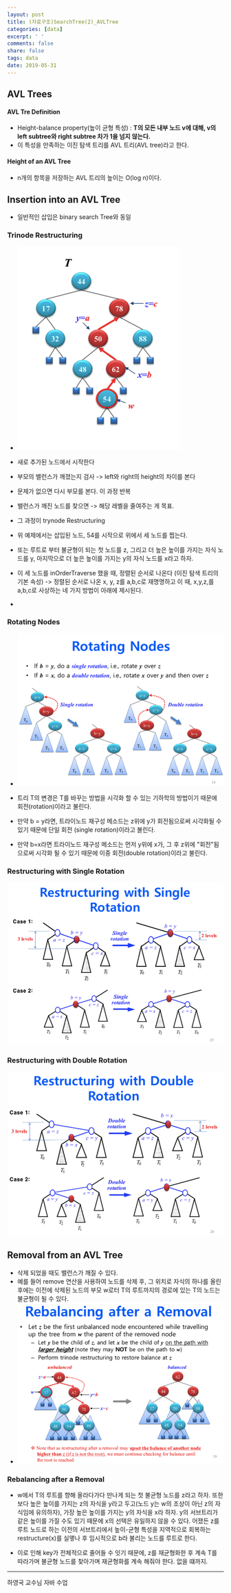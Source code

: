```yaml
---
layout: post
title: (자료구조)SearchTree(2)_AVLTree
categories: [data]
excerpt: ' '
comments: false
share: false
tags: data
date: 2019-05-31
---
```


## AVL Trees

#### AVL Tre Definition

- Height-balance property(높이 균형 특성) : **T의 모든 내부 노드 v에 대해, v의 left subtree와 right subtree 차가 1을 넘지 않는다.**
- 이 특성을 만족하는 이진 탐색 트리를 AVL 트리(AVL tree)라고 한다.

#### Height of an AVL Tree

- n개의 항목을 저장하는 AVL 트리의 높이는 O(log n)이다.

## Insertion into an AVL Tree

- 일반적인 삽입은 binary search Tree와 동일

### Trinode Restructuring

- ![No Image](/assets/posts/20190531/1.png)

- 새로 추가된 노드에서 시작한다
- 부모의 밸런스가 깨졌는지 검사 -> left와 right의 height의 차이를 본다
- 문제가 없으면 다시 부모를 본다. 이 과정 반복
- 밸런스가 깨진 노드를 찾으면 -> 해당 레벨을 줄여주는 게 목표.
- 그 과정이 trynode Restructuring

- 위 예제에서는 삽입된 노드, 54를 시작으로 위에서 세 노드를 찝는다.
- 또는 루트로 부터 불균형이 되는 첫 노드를 z, 그리고 더 높은 높이를 가지는 자식 노드를 y, 마지막으로 더 높은 높이를 가지는 y의 자식 노드를 x라고 하자.
- 이 세 노드를 inOrderTraverse 했을 때, 정렬된 순서로 나온다 (이진 탐색 트리의 기본 속성) -> 정렬된 순서로 나온 x, y, z를 a,b,c로 재명명하고 이 때, x,y,z,를 a,b,c로 사상하는 네 가지 방법이 아래에 제시된다.

-

### Rotating Nodes

- ![No Image](/assets/posts/20190531/2.png)

- 트리 T의 변경은 T를 바꾸는 방법을 시각화 할 수 있는 기하학의 방법이기 때문에 회전(rotation)이라고 불린다.
- 만약 b = y라면, 트라이노드 재구성 메소드는 z위에 y가 회전됨으로써 시각화될 수 있기 때문에 단일 회전 (single rotation)이라고 불린다.
- 만약 b=x라면 트라이노드 재구성 메소드는 먼저 y위에 x가, 그 후 z위에 "회전"됨으로써 시각화 될 수 있기 때문에 이중 회전(double rotation)이라고 불린다.

### Restructuring with Single Rotation

![No Image](/assets/posts/20190531/3.png)

### Restructuring with Double Rotation

![No Image](/assets/posts/20190531/4.png)

## Removal from an AVL Tree

- 삭제 되었을 때도 밸런스가 깨질 수 있다.
- 예를 들어 remove 연산을 사용하여 노드를 삭제 후, 그 위치로 자식의 하나를 올린 후에는 이전에 삭제된 노드의 부모 w로터 T의 루트까지의 경로에 있는 T의 노드는 불균형이 될 수 있다.
- ![No Image](/assets/posts/20190531/5.png)

### Rebalancing after a Removal

- w에서 T의 루트를 향해 올라다가다 만나게 되는 첫 불균형 노드를 z라고 하자. 또한 보다 높은 높이를 가지는 z의 자식을 y라고 두고(노드 y는 w의 조상이 아닌 z의 자식임에 유의하자), 가장 높은 높이를 가지는 y의 자식을 x라 하자. y의 서브트리가 같은 높이를 가질 수도 있기 때문에 x의 선택은 유일하지 않을 수 있다. 어쟀든 z를 루트 노드로 하는 이전의 서브트리에서 높이-균형 특성을 지역적으로 회복하는 restructure(x)를 실앻나 후 임시적으로 b라 불리는 노드를 루트로 한다.

- 이로 인해 key가 전체적으로 줄어들 수 잇기 때문에, z를 재균형화한 후 계속 T를 따라가며 불균형 노드를 찾아가며 재균형화를 계속 해줘야 한다. 없을 떄까지.

---

하영국 교수님 자바 수업
